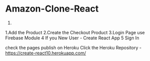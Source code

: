 # Amazon-Clone-React
1. 
1.Add the Product
2.Create the Checkout Product
3.Login Page use Firebase Module
4 If you New User - Create React App 
5 Sign In

check the pages publish on Heroku
Click the Heroku Repository - https://create-react10.herokuapp.com/

